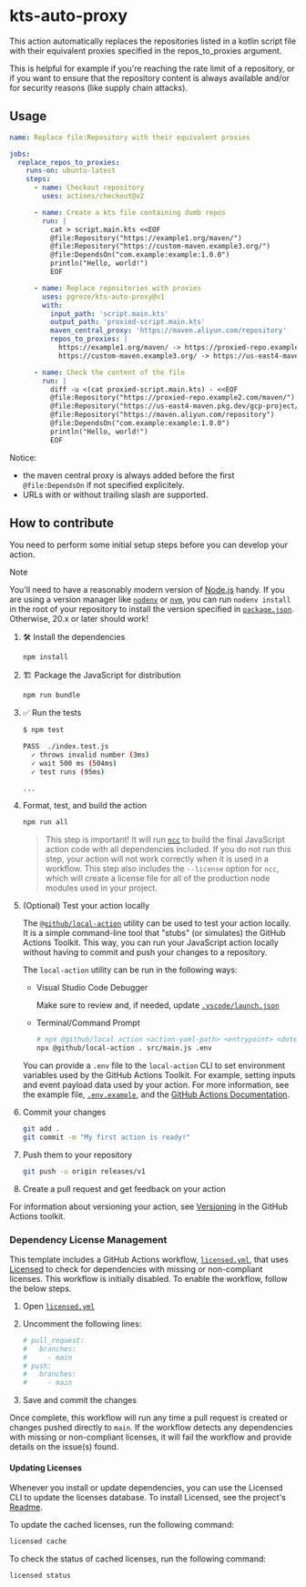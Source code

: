 # kts-auto-proxy

This action automatically replaces the repositories listed in a kotlin script
file with their equivalent proxies specified in the repos_to_proxies argument.

This is helpful for example if you're reaching the rate limit of a repository,
or if you want to ensure that the repository content is always available and/or
for security reasons (like supply chain attacks).

## Usage

```yaml
name: Replace file:Repository with their equivalent proxies

jobs:
  replace_repos_to_proxies:
    runs-on: ubuntu-latest
    steps:
      - name: Checkout repository
        uses: actions/checkout@v2

      - name: Create a kts file containing dumb repos
        run: |
          cat > script.main.kts <<EOF
          @file:Repository("https://example1.org/maven/")
          @file:Repository("https://custom-maven.example3.org/")
          @file:DependsOn("com.example:example:1.0.0")
          println("Hello, world!")
          EOF

      - name: Replace repositories with proxies
        uses: pgreze/kts-auto-proxy@v1
        with:
          input_path: 'script.main.kts'
          output_path: 'proxied-script.main.kts'
          maven_central_proxy: 'https://maven.aliyun.com/repository'
          repos_to_proxies: |
            https://example1.org/maven/ -> https://proxied-repo.example2.com/maven/
            https://custom-maven.example3.org/ -> https://us-east4-maven.pkg.dev/gcp-project/repository-name

      - name: Check the content of the file
        run: |
          diff -u <(cat proxied-script.main.kts) - <<EOF
          @file:Repository("https://proxied-repo.example2.com/maven/")
          @file:Repository("https://us-east4-maven.pkg.dev/gcp-project/repository-name")
          @file:Repository("https://maven.aliyun.com/repository")
          @file:DependsOn("com.example:example:1.0.0")
          println("Hello, world!")
          EOF
```

Notice:

- the maven central proxy is always added before the first `@file:DependsOn` if
  not specified explicitely.
- URLs with or without trailing slash are supported.

## How to contribute

You need to perform some initial setup steps before you can develop your action.

> [!NOTE]
>
> You'll need to have a reasonably modern version of
> [Node.js](https://nodejs.org) handy. If you are using a version manager like
> [`nodenv`](https://github.com/nodenv/nodenv) or
> [`nvm`](https://github.com/nvm-sh/nvm), you can run `nodenv install` in the
> root of your repository to install the version specified in
> [`package.json`](./package.json). Otherwise, 20.x or later should work!

1. :hammer_and_wrench: Install the dependencies

   ```bash
   npm install
   ```

1. :building_construction: Package the JavaScript for distribution

   ```bash
   npm run bundle
   ```

1. :white_check_mark: Run the tests

   ```bash
   $ npm test

   PASS  ./index.test.js
     ✓ throws invalid number (3ms)
     ✓ wait 500 ms (504ms)
     ✓ test runs (95ms)

   ...
   ```

1. Format, test, and build the action

   ```bash
   npm run all
   ```

   > This step is important! It will run [`ncc`](https://github.com/vercel/ncc)
   > to build the final JavaScript action code with all dependencies included.
   > If you do not run this step, your action will not work correctly when it is
   > used in a workflow. This step also includes the `--license` option for
   > `ncc`, which will create a license file for all of the production node
   > modules used in your project.

1. (Optional) Test your action locally

   The [`@github/local-action`](https://github.com/github/local-action) utility
   can be used to test your action locally. It is a simple command-line tool
   that "stubs" (or simulates) the GitHub Actions Toolkit. This way, you can run
   your JavaScript action locally without having to commit and push your changes
   to a repository.

   The `local-action` utility can be run in the following ways:

   - Visual Studio Code Debugger

     Make sure to review and, if needed, update
     [`.vscode/launch.json`](./.vscode/launch.json)

   - Terminal/Command Prompt

     ```bash
     # npx @github/local action <action-yaml-path> <entrypoint> <dotenv-file>
     npx @github/local-action . src/main.js .env
     ```

   You can provide a `.env` file to the `local-action` CLI to set environment
   variables used by the GitHub Actions Toolkit. For example, setting inputs and
   event payload data used by your action. For more information, see the example
   file, [`.env.example`](./.env.example), and the
   [GitHub Actions Documentation](https://docs.github.com/en/actions/learn-github-actions/variables#default-environment-variables).

1. Commit your changes

   ```bash
   git add .
   git commit -m "My first action is ready!"
   ```

1. Push them to your repository

   ```bash
   git push -u origin releases/v1
   ```

1. Create a pull request and get feedback on your action

For information about versioning your action, see
[Versioning](https://github.com/actions/toolkit/blob/main/docs/action-versioning.md)
in the GitHub Actions toolkit.

### Dependency License Management

This template includes a GitHub Actions workflow,
[`licensed.yml`](./.github/workflows/licensed.yml), that uses
[Licensed](https://github.com/licensee/licensed) to check for dependencies with
missing or non-compliant licenses. This workflow is initially disabled. To
enable the workflow, follow the below steps.

1. Open [`licensed.yml`](./.github/workflows/licensed.yml)
1. Uncomment the following lines:

   ```yaml
   # pull_request:
   #   branches:
   #     - main
   # push:
   #   branches:
   #     - main
   ```

1. Save and commit the changes

Once complete, this workflow will run any time a pull request is created or
changes pushed directly to `main`. If the workflow detects any dependencies with
missing or non-compliant licenses, it will fail the workflow and provide details
on the issue(s) found.

#### Updating Licenses

Whenever you install or update dependencies, you can use the Licensed CLI to
update the licenses database. To install Licensed, see the project's
[Readme](https://github.com/licensee/licensed?tab=readme-ov-file#installation).

To update the cached licenses, run the following command:

```bash
licensed cache
```

To check the status of cached licenses, run the following command:

```bash
licensed status
```
